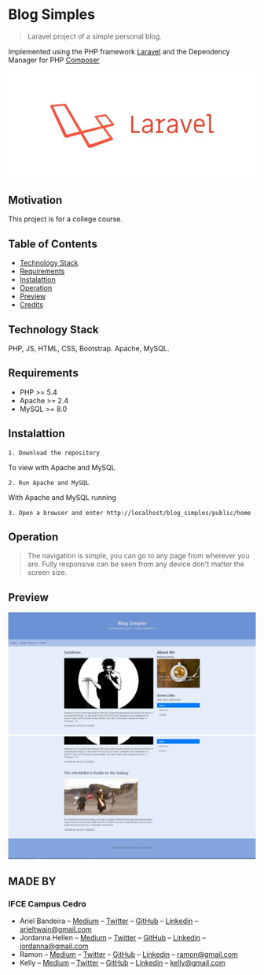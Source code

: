 # Blog Simples
> Laravel project of a simple personal blog.

Implemented using the PHP framework [Laravel](https://laravel.com/) and the Dependency Manager for PHP [Composer](https://getcomposer.org/)


![Laravel Framework](public/images/preview/preview3.JPG)

## Motivation
This project is for a college course.

## Table of Contents
* [Technology Stack](#technology-stack)
* [Requirements](#requirements)
* [Instalattion](#instalattion)
* [Operation](#operation)
* [Preview](#preview)
* [Credits](#made-by)

## Technology Stack
PHP, JS, HTML, CSS, Bootstrap.
Apache, MySQL.

## Requirements
* PHP >= 5.4
* Apache >= 2.4
* MySQL >= 8.0

## Instalattion

    1. Download the repository

To view with Apache and MySQL

    2. Run Apache and MySQL

With Apache and MySQL running

    3. Open a browser and enter http://localhost/blog_simples/public/home

## Operation
> The navigation is simple, you can go to any page from wherever you are. Fully responsive can be seen from any device don't matter the screen size.

## Preview
![First Page](public/images/preview/preview1.jpg)
![First Page2](public/images/preview/preview2.JPG)

## MADE BY 

### IFCE Campus Cedro
* Ariel Bandeira – [Medium](https://medium.com/@TwainAriel) – [Twitter](https://twitter.com/TwainAriel) – [GitHub](https://github.com/ArielBandeira) – [Linkedin](https://www.linkedin.com/in/ariel-bandeira-63b397163) – arieltwain@gmail.com
* Jordanna Hellen – [Medium](https://medium.com/) – [Twitter](https://twitter.com/) – [GitHub](https://github.com/) – [Linkedin](https://www.linkedin.com/) – jordanna@gmail.com
* Ramon – [Medium](https://medium.com/) – [Twitter](https://twitter.com/) – [GitHub](https://github.com/) – [Linkedin](https://www.linkedin.com/) – ramon@gmail.com
* Kelly – [Medium](https://medium.com/) – [Twitter](https://twitter.com/) – [GitHub](https://github.com/) – [Linkedin](https://www.linkedin.com/) – kelly@gmail.com
